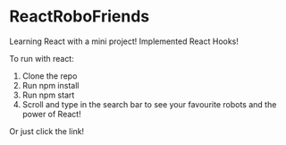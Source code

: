 # ReactRoboFriends
Learning React with a mini project! Implemented React Hooks!

To run with react:
1) Clone the repo
2) Run npm install
3) Run npm start
4) Scroll and type in the search bar to see your favourite robots and the power of React!

Or just click the link!
